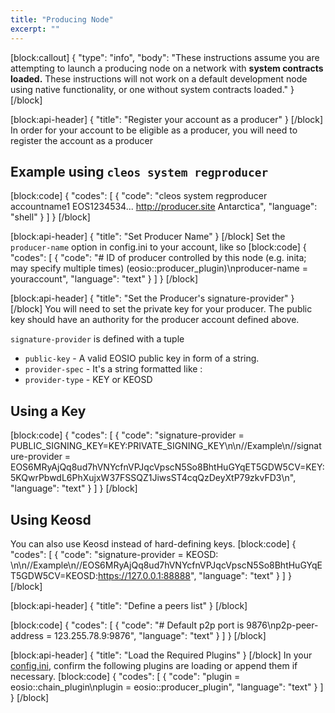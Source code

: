 ```yaml
---
title: "Producing Node"
excerpt: ""
---
```

[block:callout]
{
  "type": "info",
  "body": "These instructions assume you are attempting to launch a producing node on a network with **system contracts loaded.** These instructions will not work on a default development node using native functionality, or one without system contracts loaded."
}
[/block]

[block:api-header]
{
  "title": "Register your account as a producer"
}
[/block]
In order for your account to be eligible as a producer, you will need to register the account as a producer

## Example using `cleos system regproducer`

[block:code]
{
  "codes": [
    {
      "code": "cleos system regproducer accountname1 EOS1234534... http://producer.site Antarctica",
      "language": "shell"
    }
  ]
}
[/block]

[block:api-header]
{
  "title": "Set Producer Name"
}
[/block]
Set the `producer-name` option in config.ini to your account, like so
[block:code]
{
  "codes": [
    {
      "code": "# ID of producer controlled by this node (e.g. inita; may specify multiple times) (eosio::producer_plugin)\nproducer-name = youraccount",
      "language": "text"
    }
  ]
}
[/block]

[block:api-header]
{
  "title": "Set the Producer's signature-provider"
}
[/block]
You will need to set the private key for your producer. The public key should have an authority for the producer account defined above. 

`signature-provider` is defined with a tuple
-  `public-key` - A valid EOSIO public key in form of a string.
- `provider-spec` - It's a string formatted like <provider-type>:<data>
- `provider-type` - KEY or KEOSD

## Using a Key
[block:code]
{
  "codes": [
    {
      "code": "signature-provider = PUBLIC_SIGNING_KEY=KEY:PRIVATE_SIGNING_KEY\n\n//Example\n//signature-provider = EOS6MRyAjQq8ud7hVNYcfnVPJqcVpscN5So8BhtHuGYqET5GDW5CV=KEY:5KQwrPbwdL6PhXujxW37FSSQZ1JiwsST4cqQzDeyXtP79zkvFD3\n",
      "language": "text"
    }
  ]
}
[/block]
## Using Keosd
You can also use Keosd instead of hard-defining keys. 
[block:code]
{
  "codes": [
    {
      "code": "signature-provider = KEOSD:<data>   \n\n//Example\n//EOS6MRyAjQq8ud7hVNYcfnVPJqcVpscN5So8BhtHuGYqET5GDW5CV=KEOSD:https://127.0.0.1:88888",
      "language": "text"
    }
  ]
}
[/block]

[block:api-header]
{
  "title": "Define a peers list"
}
[/block]

[block:code]
{
  "codes": [
    {
      "code": "# Default p2p port is 9876\np2p-peer-address = 123.255.78.9:9876",
      "language": "text"
    }
  ]
}
[/block]

[block:api-header]
{
  "title": "Load the Required Plugins"
}
[/block]
In your [config.ini](doc:configuration-file), confirm the following plugins are loading or append them if necessary. 
[block:code]
{
  "codes": [
    {
      "code": "plugin = eosio::chain_plugin\nplugin = eosio::producer_plugin",
      "language": "text"
    }
  ]
}
[/block]